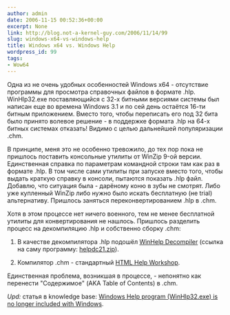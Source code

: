```yaml
---
author: admin
date: 2006-11-15 00:52:36+00:00
excerpt: None
link: http://blog.not-a-kernel-guy.com/2006/11/14/99
slug: windows-x64-vs-windows-help
title: Windows x64 vs. Windows Help
wordpress_id: 99
tags:
- Wow64
---
```


Одна из не очень удобных особенностей Windows x64 - отсутствие программы для просмотра справочных файлов в формате .hlp. WinHlp32.exe поставляющийся с 32-х битными версиями системы был написан еще во времена Windows 3.1 и по сей день остаётся 16-ти битным приложением. Вместо того, чтобы переписать его под 32 бита было принято волевое решение - в поддержке формата .hlp на 64-х битных системах отказать! Видимо с целью дальнейшей популяризации .chm. 

В принципе, меня это не особенно тревожило, до тех пор пока не пришлось поставить консольные утилиты от WinZip 9-ой версии. Единственная справка по параметрам командной строки там как раз в формате .hlp. В том числе сами утилиты при запуске вместо того, чтобы выдать краткую справку в консоли, пытаются показать .hlp файл. Добавлю, что ситуация была - дарёному коню в зубы не смотрят. Либо уже купленный WinZip либо нужно было искать бесплатную (не trial) альтернативу. Пришлось заняться переконвертированием .hlp в .chm. 

Хотя в этом процессе нет ничего военного, тем не менее бесплатной утилиты для конвертирования не нашлось. Пришлось разделить процесс на декомпиляцию .hlp и собственно сборку .chm:

  1. В качестве декомпилятора .hlp подошёл [WinHelp Decompiler](http://www.helpscribble.com/decompiler.html) (ссылка на саму программу: [helpdc21.zip](http://download.jgsoft.com/helpscribble/helpdc21.zip)).

  2. Компилятор .chm - стандартный [HTML Help Workshop](http://www.microsoft.com/downloads/details.aspx?familyid=00535334-c8a6-452f-9aa0-d597d16580cc&displaylang=en).

Единственная проблема, возникшая в процессе, - непонятно как перенести "Содержимое" (AKA Table of Contents) в .chm.

_Upd:_ статья в knowledge base: [Windows Help program (WinHlp32.exe) is no longer included with Windows](http://support.microsoft.com/kb/917607).
